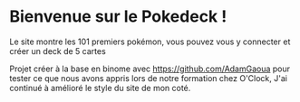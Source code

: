 # Bienvenue sur le Pokedeck !

Le site montre les 101 premiers pokémon, vous pouvez vous y connecter et créer un deck de 5 cartes

Projet créer à la base en binome avec https://github.com/AdamGaoua pour tester ce que nous avons appris lors de notre formation chez O'Clock,
J'ai continué à amélioré le style du site de mon coté.








